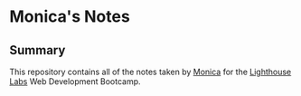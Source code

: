 # Monica's Notes
## Summary 
This repository contains all of the notes taken by [Monica](https://github.com/monica-li205) for the [Lighthouse Labs](https://www.lighthouselabs.ca/) Web Development Bootcamp.
